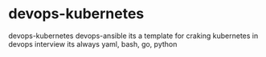 # devops-kubernetes
devops-kubernetes
devops-ansible its a template for craking kubernetes in devops interview its always yaml, bash, go, python
